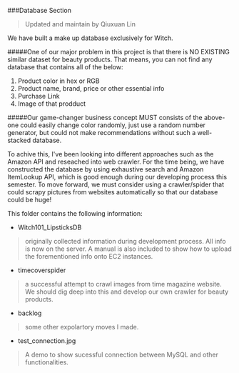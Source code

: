 ###Database Section
> Updated and maintain by Qiuxuan Lin

We have built a make up database exclusively for Witch. 

#####One of our major problem in this project is that there is NO EXISTING similar dataset for beauty products. That means, you can not find any database that contains all of the below:
1. Product color in hex or RGB
2. Product name, brand, price or other essential info
3. Purchase Link
4. Image of that prodduct

#####Our game-changer business concept MUST consists of the above- one could easily change color randomly, just use a random number generator, but could not make recommendations without such a well-stacked database.

To achive this, I've been looking into different approaches such as the Amazon API and reseached into web crawler. For the time being, we have constructed the database by using exhaustive search and Amazon ItemLookup API, which is good enough during our developing process this semester. To move forward, we must consider using a crawler/spider that could scrapy pictures from websites automatically so that our database could be huge!

This folder contains the following information:


* Witch101_LipsticksDB
>originally collected information during development process. All info is now on the server. A manual is also included to show how to upload the forementioned info onto EC2 instances.
* timecoverspider
>a successful attempt to crawl images from time magazine website. We should dig deep into this and develop our own crawler for beauty products.
* backlog
>some other expolartory moves I made. 
* test_connection.jpg
>A demo to show sucessful connection between MySQL and other functionalities.










